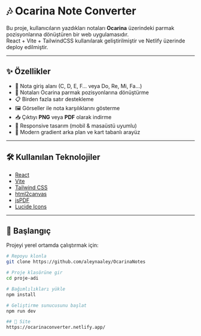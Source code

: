 # 🎶 Ocarina Note Converter

Bu proje, kullanıcıların yazdıkları notaları **Ocarina** üzerindeki parmak pozisyonlarına dönüştüren bir web uygulamasıdır.  
React + Vite + TailwindCSS kullanılarak geliştirilmiştir ve Netlify üzerinde deploy edilmiştir.  

---

## ✨ Özellikler
- 🎼 Nota giriş alanı (C, D, E, F… veya Do, Re, Mi, Fa…)
- 🔄 Notaları Ocarina parmak pozisyonlarına dönüştürme
- 📋 Birden fazla satır destekleme
- 🖼 Görseller ile nota karşılıklarını gösterme
- 📥 Çıktıyı **PNG** veya **PDF** olarak indirme
- 📱 Responsive tasarım (mobil & masaüstü uyumlu)
- 🎨 Modern gradient arka plan ve kart tabanlı arayüz

---

## 🛠️ Kullanılan Teknolojiler
- [React](https://react.dev/)
- [Vite](https://vitejs.dev/)
- [Tailwind CSS](https://tailwindcss.com/)
- [html2canvas](https://www.npmjs.com/package/html2canvas)
- [jsPDF](https://www.npmjs.com/package/jspdf)
- [Lucide Icons](https://lucide.dev/)

---

## 🚀 Başlangıç

Projeyi yerel ortamda çalıştırmak için:

```bash
# Repoyu klonla
git clone https://github.com/aleynaaley/OcarinaNotes

# Proje klasörüne gir
cd proje-adi

# Bağımlılıkları yükle
npm install

# Geliştirme sunucusunu başlat
npm run dev

## 🚀 Site
https://ocarinaconverter.netlify.app/